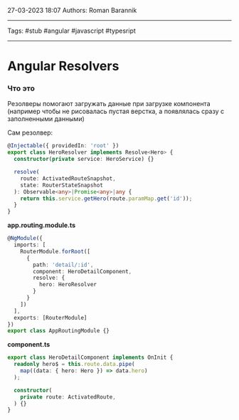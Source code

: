 27-03-2023
18:07
Authors: Roman Barannik
***
Tags: #stub #angular #javascript #typesript 
***
# Angular Resolvers

### Что это

Резолверы помогают загружать данные при загрузке компонента (например чтобы не рисовалась пустая верстка, а появлялась сразу с заполненными данными)

Сам резолвер: 

```ts
@Injectable({ providedIn: 'root' })
export class HeroResolver implements Resolve<Hero> {
  constructor(private service: HeroService) {}

  resolve(
    route: ActivatedRouteSnapshot,
    state: RouterStateSnapshot
  ): Observable<any>|Promise<any>|any {
    return this.service.getHero(route.paramMap.get('id'));
  }
}
```

**app.routing.module.ts**

```ts
@NgModule({
  imports: [
    RouterModule.forRoot([
      {
        path: 'detail/:id',
        component: HeroDetailComponent,
        resolve: {
          hero: HeroResolver
        }
      }
    ])
  ],
  exports: [RouterModule]
})
export class AppRoutingModule {}
```

**component.ts**

```ts
export class HeroDetailComponent implements OnInit {
  readonly hero$ = this.route.data.pipe(
    map((data: { hero: Hero }) => data.hero)
  );

  constructor(
    private route: ActivatedRoute,
  ) {}
}
```

